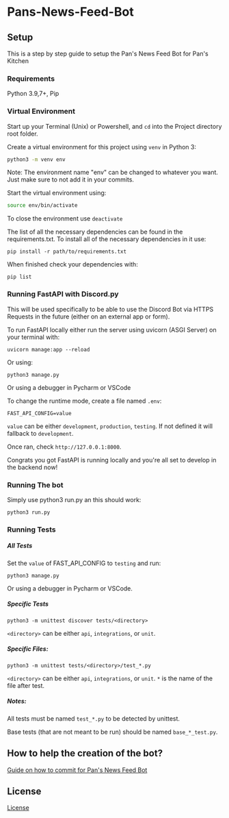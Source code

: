 # Pans-News-Feed-Bot

## Setup 

This is a step by step guide to setup the Pan's News Feed Bot for Pan's Kitchen

### Requirements


Python 3.9,7+, Pip 

### Virtual Environment

Start up your Terminal (Unix) or Powershell, and `cd` into the Project directory root folder.

Create a virtual environment for this project using `venv` in Python 3:

```zsh
python3 -m venv env
```
Note: The environment name "env" can be changed to whatever you want. Just make sure to not add it in your commits.

Start the virtual environment using:
```zsh
source env/bin/activate
```

To close the environment use `deactivate`



The list of all the necessary dependencies can be found in the requirements.txt. 
To install all of the necessary dependencies in it use:

```text
pip install -r path/to/requirements.txt
```

When finished check your dependencies with:

```text
pip list
```

### Running FastAPI with Discord.py 

This will be used specifically to be able to use the Discord Bot via HTTPS Requests in the future (either on an external app or form).

To run FastAPI locally either run the server using uvicorn (ASGI Server) on your terminal with:
```
uvicorn manage:app --reload
```

Or using:

```text
python3 manage.py
```

Or using a debugger in Pycharm or VSCode

To change the runtime mode, create a file named `.env`:
```text
FAST_API_CONFIG=value
```
`value` can be either `development`, `production`, `testing`. If not defined it will fallback to `development`.


Once ran, check `http://127.0.0.1:8000`.


Congrats you got FastAPI is running locally and you're all set to develop in the backend now!

### Running The bot

Simply use python3 run.py an this should work:

```text
python3 run.py
```

### Running Tests


##### All Tests

Set the `value` of FAST_API_CONFIG to `testing` and run:

```
python3 manage.py
```

Or using a debugger in Pycharm or VSCode.


##### Specific Tests

```
python3 -m unittest discover tests/<directory>
```

`<directory>` can be either `api`, `integrations`, or `unit`.


##### Specific Files:


```
python3 -m unittest tests/<directory>/test_*.py
```

`<directory>` can be either `api`, `integrations`, or `unit`. 
`*` is the name of the file after test.

##### Notes:

All tests must be named `test_*.py` to be detected by unittest. 

Base tests (that are not meant to be run) should be named `base_*_test.py`.

## How to help the creation of the bot?

[Guide on how to commit for Pan's News Feed Bot](COMMIT.md)

## License

[License](LICENSE)
